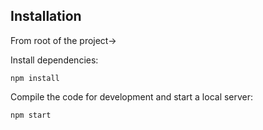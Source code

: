 ## Installation
From root of the project-> 


Install dependencies:

```
npm install
```

Compile the code for development and start a local server:

```
npm start
```